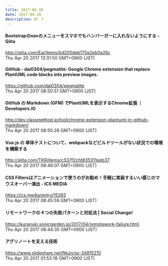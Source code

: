 ```yaml
---
title: 2017-04-20
date: 2017-04-20
description: B! 7
---
```


#### Bootstrapのnavのメニューをスマホでもハンバーガーに入れないようにする - Qiita
http://qiita.com/Eai/items/bd200deb170a2eb0a26c<br>
Thu Apr 20 2017 13:31:50 GMT+0900 (JST)<br>


#### GitHub - dai0304/pegmatite: Google Chrome extension that replace PlantUML code blocks into preview images.
https://github.com/dai0304/pegmatite<br>
Thu Apr 20 2017 08:50:51 GMT+0900 (JST)<br>


#### GitHub の Markdown (GFM) でPlantUMLを表示するChrome拡張 ｜ Developers.IO
http://dev.classmethod.jp/tool/chrome-extension-plantuml-in-github-markdown/<br>
Thu Apr 20 2017 08:50:28 GMT+0900 (JST)<br>


#### Vue.js の 単体テストについて、webpackなどビルドツールがない状況での環境を構築する
http://qiita.com/TKR/items/c537f2cfd835311eeb37<br>
Thu Apr 20 2017 08:46:07 GMT+0900 (JST)<br>


#### CSS Filtersはアニメーションで使うのがお勧め！手軽に実装するいい感じのマウスオーバー演出 - ICS MEDIA
https://ics.media/entry/15393<br>
Thu Apr 20 2017 08:45:59 GMT+0900 (JST)<br>


#### リモートワークの４つの失敗パターンと対処法 | Social Change!
https://kuranuki.sonicgarden.jp/2017/04/remotework-failure.html<br>
Thu Apr 20 2017 08:44:35 GMT+0900 (JST)<br>


#### アグリノートを支える技術
https://www.slideshare.net/Nkzn/ss-34815210<br>
Thu Apr 20 2017 01:53:18 GMT+0900 (JST)<br>


